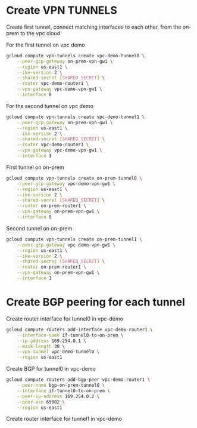 # Create VPN TUNNELS
Create first tunnel, connect matching interfaces to each other, from the on-prem to the vpc cloud

For the first tunnel on vpc demo
```sh
gcloud compute vpn-tunnels create vpc-demo-tunnel0 \
    --peer-gcp-gateway on-prem-vpn-gw1 \
    --region us-east1 \
    --ike-version 2 \
    --shared-secret [SHARED_SECRET] \
    --router vpc-demo-router1 \
    --vpn-gateway vpc-demo-vpn-gw1 \
    --interface 0
```

For the second tunnel on vpc demo 

```sh
gcloud compute vpn-tunnels create vpc-demo-tunnel1 \
    --peer-gcp-gateway on-prem-vpn-gw1 \
    --region us-east1 \
    --ike-version 2 \
    --shared-secret [SHARED_SECRET] \
    --router vpc-demo-router1 \
    --vpn-gateway vpc-demo-vpn-gw1 \
    --interface 1
```

First tunnel on on-prem
```sh
gcloud compute vpn-tunnels create on-prem-tunnel0 \
    --peer-gcp-gateway vpc-demo-vpn-gw1 \
    --region us-east1 \
    --ike-version 2 \
    --shared-secret [SHARED_SECRET] \
    --router on-prem-router1 \
    --vpn-gateway on-prem-vpn-gw1 \
    --interface 0
```

Second tunnel on on-prem

```sh
gcloud compute vpn-tunnels create on-prem-tunnel1 \
    --peer-gcp-gateway vpc-demo-vpn-gw1 \
    --region us-east1 \
    --ike-version 2 \
    --shared-secret [SHARED_SECRET] \
    --router on-prem-router1 \
    --vpn-gateway on-prem-vpn-gw1 \
    --interface 1
```


# Create BGP peering for each tunnel
Create router interface for tunnel0 in vpc-demo

```sh
gcloud compute routers add-interface vpc-demo-router1 \
    --interface-name if-tunnel0-to-on-prem \
    --ip-address 169.254.0.1 \
    --mask-length 30 \
    --vpn-tunnel vpc-demo-tunnel0 \
    --region us-east1
```

Create BGP for tunnel0 in vpc-demo

```sh
gcloud compute routers add-bgp-peer vpc-demo-router1 \
    --peer-name bgp-on-prem-tunnel0 \
    --interface if-tunnel0-to-on-prem \
    --peer-ip-address 169.254.0.2 \
    --peer-asn 65002 \
    --region us-east1
```

Create router interface for tunnel1 in vpc-demo

```sh

```




```





